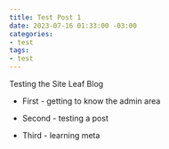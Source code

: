 ```yaml
---
title: Test Post 1
date: 2023-07-16 01:33:00 -03:00
categories:
- test
tags:
- test
---
```


Testing the Site Leaf Blog

* First - getting to know the admin area

* Second - testing a post

* Third - learning meta